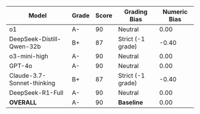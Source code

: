 | Model | Grade | Score | Grading Bias | Numeric Bias |
|------|-------|-------|-------------|-------------|
| o1 | A- | 90 | Neutral | 0.00 |
| DeepSeek-Distill-Qwen-32b | B+ | 87 | Strict (-1 grade) | -0.40 |
| o3-mini-high | A- | 90 | Neutral | 0.00 |
| GPT-4o | A- | 90 | Neutral | 0.00 |
| Claude-3.7-Sonnet-thinking | B+ | 87 | Strict (-1 grade) | -0.40 |
| DeepSeek-R1-Full | A- | 90 | Neutral | 0.00 |
| **OVERALL** | A- | 90 | **Baseline** | 0.00 |